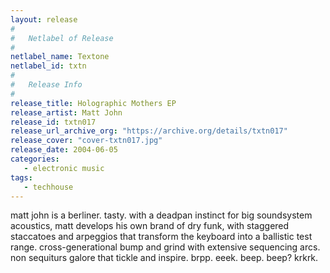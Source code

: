```yaml
---
layout: release
#
#   Netlabel of Release
#
netlabel_name: Textone
netlabel_id: txtn
#
#   Release Info
#
release_title: Holographic Mothers EP
release_artist: Matt John
release_id: txtn017
release_url_archive_org: "https://archive.org/details/txtn017"
release_cover: "cover-txtn017.jpg"
release_date: 2004-06-05
categories:
   - electronic music
tags:
   - techhouse
---
```

matt john is a berliner. tasty. with a deadpan instinct for big soundsystem acoustics, matt develops his own brand of dry funk, with staggered staccatoes and arpeggios that transform the keyboard into a ballistic test range. cross-generational bump and grind with extensive sequencing arcs. non sequiturs galore that tickle and inspire.
brpp. eeek. beep. beep? krkrk.